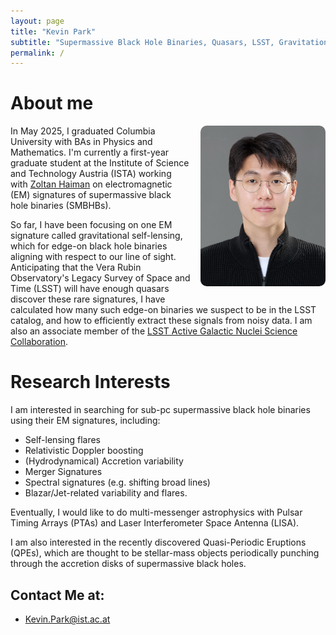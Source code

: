 ```yaml
---
layout: page
title: "Kevin Park"
subtitle: "Supermassive Black Hole Binaries, Quasars, LSST, Gravitational Self-Lensing"
permalink: /
---
```


# About me

<img src="/assets/images/kevin_pic.jpeg"
     alt="Kevin picture"
     style="float:right; width:200px; margin:0 0 0.75rem 1rem; border-radius:10px;">

In May 2025, I graduated Columbia University with BAs in Physics and Mathematics. I'm currently a first-year graduate student at the Institute of Science and Technology Austria (ISTA) working with [Zoltan Haiman](http://user.astro.columbia.edu/~zoltan/) on electromagnetic (EM) signatures of supermassive black hole binaries (SMBHBs). 

So far, I have been focusing on one EM signature called gravitational self-lensing, which for edge-on black hole binaries aligning with respect to our line of sight. Anticipating that the Vera Rubin Observatory's Legacy Survey of Space and Time (LSST) will have enough quasars discover these rare signatures, I have calculated how many such edge-on binaries we suspect to be in the LSST catalog, and how to efficiently extract these signals from noisy data. I am also an associate member of the [LSST Active Galactic Nuclei Science Collaboration](https://agn.science.lsst.org/). 

# Research Interests

I am interested in searching for sub-pc supermassive black hole binaries using their EM signatures, including:

- Self-lensing flares
- Relativistic Doppler boosting
- (Hydrodynamical) Accretion variability
- Merger Signatures
- Spectral signatures (e.g. shifting broad lines)
- Blazar/Jet-related variability and flares.

Eventually, I would like to do multi-messenger astrophysics with Pulsar Timing Arrays (PTAs) and Laser Interferometer Space Antenna (LISA).

I am also interested in the recently discovered Quasi-Periodic Eruptions (QPEs), which are thought to be stellar-mass objects periodically punching through the accretion disks of supermassive black holes.

## Contact Me at:
- [Kevin.Park@ist.ac.at](mailto:Kevin.Park@ist.ac.at)
